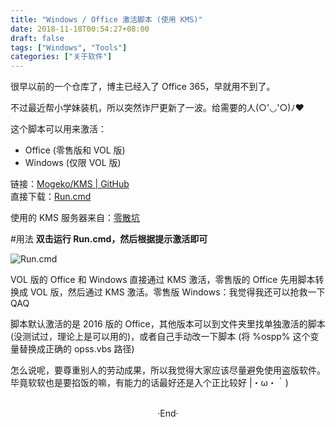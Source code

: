 ```yaml
---
title: "Windows / Office 激活脚本 (使用 KMS)"
date: 2018-11-18T00:54:27+08:00
draft: false
tags: ["Windows", "Tools"]
categories: ["关于软件"]
---
```


很早以前的一个仓库了，博主已经入了 Office 365，早就用不到了。

不过最近帮小学妹装机，所以突然诈尸更新了一波。给需要的人(○'◡'○)ﾉ♥

这个脚本可以用来激活：
 - Office (零售版和 VOL 版)
 - Windows (仅限 VOL 版)


链接：[Mogeko/KMS | GitHub](https://github.com/Mogeko/KMS)  
直接下载：[Run.cmd](https://github.com/Mogeko/KMS/releases/download/V3.0.0/Run.cmd)


使用的 KMS 服务器来自：[零散坑](https://03k.org)

#用法
**双击运行 Run.cmd，然后根据提示激活即可**

<img src="https://mogeko.github.io/images/026/run.png"  alt="Run.cmd">

VOL 版的 Office 和 Windows 直接通过 KMS 激活，零售版的 Office 先用脚本转换成 VOL 版，然后通过 KMS 激活。<span class="spoiler" >零售版 Windows：我觉得我还可以抢救一下 QAQ</span>

脚本默认激活的是 2016 版的 Office，其他版本可以到文件夹里找单独激活的脚本 (没测试过，理论上是可以用的)，或者自己手动改一下脚本 (将 %ospp% 这个变量替换成正确的 opss.vbs 路径)


怎么说呢，要尊重别人的劳动成果，所以我觉得大家应该尽量避免使用盗版软件。  
毕竟软软也是要掐饭的嘛，有能力的话最好还是入个正比较好 |・ω・｀)



<br>

<center>  ·End·  </center>